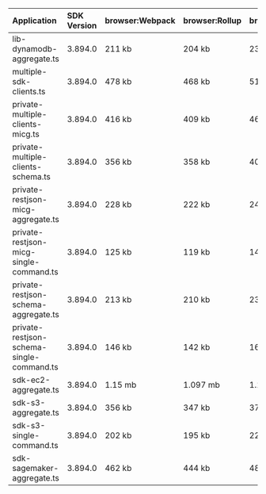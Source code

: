 | Application                               | SDK Version | browser:Webpack | browser:Rollup | browser:EsBuild |
| :---------------------------------------- | :---------- | :-------------- | :------------- | :-------------- |
| lib-dynamodb-aggregate.ts                 | 3.894.0     | 211 kb          | 204 kb         | 231 kb          |
| multiple-sdk-clients.ts                   | 3.894.0     | 478 kb          | 468 kb         | 514 kb          |
| private-multiple-clients-micg.ts          | 3.894.0     | 416 kb          | 409 kb         | 460 kb          |
| private-multiple-clients-schema.ts        | 3.894.0     | 356 kb          | 358 kb         | 402 kb          |
| private-restjson-micg-aggregate.ts        | 3.894.0     | 228 kb          | 222 kb         | 247 kb          |
| private-restjson-micg-single-command.ts   | 3.894.0     | 125 kb          | 119 kb         | 140 kb          |
| private-restjson-schema-aggregate.ts      | 3.894.0     | 213 kb          | 210 kb         | 233 kb          |
| private-restjson-schema-single-command.ts | 3.894.0     | 146 kb          | 142 kb         | 164 kb          |
| sdk-ec2-aggregate.ts                      | 3.894.0     | 1.15 mb         | 1.097 mb       | 1.144 mb        |
| sdk-s3-aggregate.ts                       | 3.894.0     | 356 kb          | 347 kb         | 379 kb          |
| sdk-s3-single-command.ts                  | 3.894.0     | 202 kb          | 195 kb         | 222 kb          |
| sdk-sagemaker-aggregate.ts                | 3.894.0     | 462 kb          | 444 kb         | 482 kb          |
